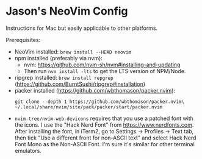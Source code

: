 # Jason's NeoVim Config

Instructions for Mac but easily applicable to other platforms.

Prerequisites:
* NeoVim installed: `brew install --HEAD neovim`
* npm installed (preferably via nvm):
  * nvm: https://github.com/nvm-sh/nvm#installing-and-updating
  * Then run `nvm install -lts` to get the LTS version of NPM/Node.
* ripgrep installed: `brew install repgrep` (https://github.com/BurntSushi/ripgrep#installation)
* packer installed (https://github.com/wbthomason/packer.nvim):
    ```
    git clone --depth 1 https://github.com/wbthomason/packer.nvim\
    ~/.local/share/nvim/site/pack/packer/start/packer.nvim
    ```
* `nvim-tree/nvim-web-devicons` requires that you use a patched font with the icons. I use the "Hack Nerd Font" from https://www.nerdfonts.com.
 After installing the font, in iTerm2, go to Settings -> Profiles -> Text tab, then tick "Use a different front for non-ASCII text" and select Hack Nerd Font Mono
 as the Non-ASCII Font. I'm sure it's similar for other terminal emulators.

